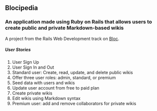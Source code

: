 ## Blocipedia
### An application made using Ruby on Rails that allows users to create public and private Markdown-based wikis

A project from the Rails Web Development track on [Bloc](http://bloc.io).

##### *User Stories*
1. User Sign Up
2. User Sign In and Out
3. Standard user: Create, read, update, and delete public wikis
4. Offer three user roles: admin, standard, or premium
5. Seed data with users and wikis
6. Update user account from free to paid plan
7. Create private wikis
8. Edit wikis using Markdown syntax
9. Premium user: add and remove collaborators for private wikis